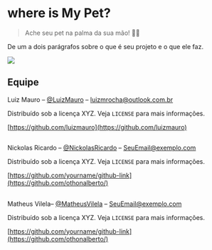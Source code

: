 # where is My Pet?

> Ache seu pet na palma da sua mão! 🐶🐱

<!-- [![NPM Version][npm-image]][npm-url]
[![Build Status][travis-image]][travis-url]
[![Downloads Stats][npm-downloads]][npm-url] -->

De um a dois parágrafos sobre o que é seu projeto e o que ele faz.

![](../header.png)

<!-- ## Exemplo de uso

Alguns exemplos interessantes e úteis sobre como seu projeto pode ser utilizado. Adicione blocos de códigos e, se necessário, screenshots.

_Para mais exemplos, consulte a [Wiki][wiki]._ -->

## Equipe

Luiz Mauro – [@LuizMauro](https://www.linkedin.com/in/luiz-mauro-rocha-572499190/) – luizmrocha@outlook.com.br

Distribuído sob a licença XYZ. Veja `LICENSE` para mais informações.

[https://github.com/luizmauro](https://github.com/luizmauro)

##

Nickolas Ricardo – [@NickolasRicardo](https://twitter.com/...) – SeuEmail@exemplo.com

Distribuído sob a licença XYZ. Veja `LICENSE` para mais informações.

[https://github.com/yourname/github-link](https://github.com/othonalberto/)

##

Matheus Vilela– [@MatheusVilela](https://twitter.com/...) – SeuEmail@exemplo.com

Distribuído sob a licença XYZ. Veja `LICENSE` para mais informações.

[https://github.com/yourname/github-link](https://github.com/othonalberto/)

##



<!-- ## Contributing

1. Faça o _fork_ do projeto (<https://github.com/yourname/yourproject/fork>)
2. Crie uma _branch_ para sua modificação (`git checkout -b feature/fooBar`)
3. Faça o _commit_ (`git commit -am 'Add some fooBar'`)
4. _Push_ (`git push origin feature/fooBar`)
5. Crie um novo _Pull Request_

[npm-image]: https://img.shields.io/npm/v/datadog-metrics.svg?style=flat-square
[npm-url]: https://npmjs.org/package/datadog-metrics
[npm-downloads]: https://img.shields.io/npm/dm/datadog-metrics.svg?style=flat-square
[travis-image]: https://img.shields.io/travis/dbader/node-datadog-metrics/master.svg?style=flat-square
[travis-url]: https://travis-ci.org/dbader/node-datadog-metrics
[wiki]: https://github.com/seunome/seuprojeto/wiki -->
